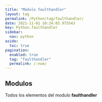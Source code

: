 ```yaml
---
title: "Módulo faulthandler"
layout: tag
permalink: /Python/tag/faulthandler/
date: 2021-11-01 10:24:03.975543
key: Python.faulthandler
sidebar: 
  nav: python
aside: 
  toc: true
pagination: 
  enabled: true
  tag: "faulthandler"
  permalink: /:num/
---
```


<h2>Modulos</h2>
Todos los elementos del modulo <strong>faulthandler</strong>
